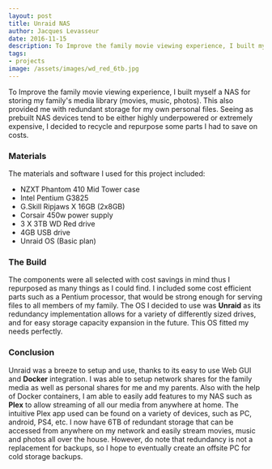 ```yaml
---
layout: post
title: Unraid NAS
author: Jacques Levasseur
date: 2016-11-15
description: To Improve the family movie viewing experience, I built myself a NAS for storing my family's
tags:
- projects
image: /assets/images/wd_red_6tb.jpg
---
```


To Improve the family movie viewing experience, I built myself a NAS for storing my family's media library (movies, music, photos). This also provided me with redundant storage for my own personal files. Seeing as prebuilt NAS devices tend to be either highly underpowered or extremely expensive, I decided to recycle and repurpose some parts I had to save on costs.

### Materials

The materials and software I used for this project included:

* NZXT Phantom 410 Mid Tower case
* Intel Pentium G3825
* G.Skill Ripjaws X 16GB (2x8GB)
* Corsair 450w power supply
* 3 X 3TB WD Red drive
* 4GB USB drive
* Unraid OS (Basic plan)

### The Build

The components were all selected with cost savings in mind thus I repurposed as many things as I could find. I included some cost efficient parts such as a Pentium processor, that would be strong enough for serving files to all members of my family. The OS I decided to use was __Unraid__ as its redundancy implementation allows for a variety of differently sized drives, and for easy storage capacity expansion in the future. This OS fitted my needs perfectly.

### Conclusion

Unraid was a breeze to setup and use, thanks to its easy to use Web GUI and __Docker__ integration. I was able to setup network shares for the family media as well as personal shares for me and my parents. Also with the help of Docker containers, I am able to easily add features to my NAS such as __Plex__ to allow streaming of all our media from anywhere at home. The intuitive Plex app used can be found on a variety of devices, such as PC, android, PS4, etc. I now have 6TB of redundant storage that can be accessed from anywhere on my network and easily stream movies, music and photos all over the house. However, do note that redundancy is not a replacement for backups, so I hope to eventually create an offsite PC for cold storage backups.
